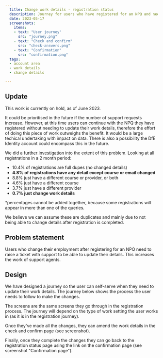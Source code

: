 ```yaml
---
  title: Change work details - registration status
  description: Journey for users who have registered for an NPQ and need to change their work details.
  date: 2023-05-17
  screenshots:
    items:
    - text: "User journey"
      src: "journey.png"
    - text: "Check and confirm"
      src: "check-answers.png"
    - text: "Confirmation"
      src: "confirmation.png"
  tags:
  - account area 
  - work details 
  - change details

---
```


## Update 

This work is currently on hold, as of June 2023. 

It could be prioritised in the future if the number of support requests increase. However, at this time users can continue with the NPQ they have registered without needing to update their work details, therefore the effort of doing this piece of work outweighs the benefit. It would be a large techical undertaking with impact on data. There is also a possibility the DfE Identity account could encompass this in the future. 

We did a [further investigation](https://dfedigital.atlassian.net/browse/CPDNPQ-1196) into the extent of this problem. Looking at all registrations in a 2 month period:
- 10.4% of registrations are full dupes (no changed details)  
- **4.8% of registrations have any detail except course or email changed**
- 8.8% just have a different course or provider, or both
- 4.6% just have a different course
- 3.7% just have a different provider
- **0.7% just change work details**

*percentages cannot be added together, because some registrations will appear in more than one of the queries.

We believe we can assume these are duplicates and mainly due to not being able to change details after registration is completed.

## Problem statement

Users who change their employment after registering for an NPQ need to raise a ticket with support to be able to update their details. This increases the work of support agents.

## Design

We have designed a journey so the user can self-serve when they need to update their work details. The journey below shows the process the user needs to follow to make the changes.

The screens are the same screens they go through in the registration process. The journey will depend on the type of work setting the user works in (as it is in the registration journey).

Once they've made all the changes, they can amend the work details in the check and confirm page (see screenshot).

Finally, once they complete the changes they can go back to the registration status page using the link on the confirmation page (see screenshot "Confirmation page").

